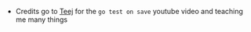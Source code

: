 * Credits go to [Teej](https://www.youtube.com/@teej_dv) for the `go test on save` youtube video and teaching me many things

